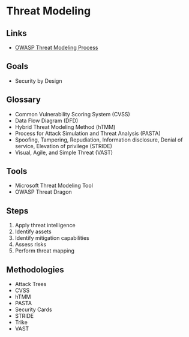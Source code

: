 # Threat Modeling

<!--
https://app.pluralsight.com/paths/skills/threat-modeling

https://www.youtube.com/watch?v=eUZmJ3EZvPM
-->

## Links

- [OWASP Threat Modeling Process](https://owasp.org/www-community/Threat_Modeling_Process)

## Goals

- Security by Design

## Glossary

- Common Vulnerability Scoring System (CVSS)
- Data Flow Diagram (DFD)
- Hybrid Threat Modeling Method (hTMM)
- Process for Attack Simulation and Threat Analysis (PASTA)
- Spoofing, Tampering, Repudiation, Information disclosure, Denial of service, Elevation of privilege (STRIDE)
- Visual, Agile, and Simple Threat (VAST)

## Tools

- Microsoft Threat Modeling Tool
- OWASP Threat Dragon

<!--
https://threatmodeler.com/
https://iriusrisk.com/
https://kennasecurity.com/products/vm/
https://github.com/cairis-platform/cairis
-->

## Steps

1. Apply threat intelligence
2. Identify assets
3. Identify mitigation capabilities
4. Assess risks
5. Perform threat mapping

## Methodologies

<!--
Frameworks
-->

- Attack Trees
- CVSS
- hTMM
- PASTA
- Security Cards
- STRIDE
- Trike
- VAST
